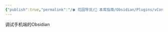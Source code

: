 ```yaml
---
{"publish":true,"permalink":"/🍀 花园导览/🧰 本库指南/Obsidian/Plugins/vConsole.md","created":"2025-06-16","modified":"2025-06-16","published":"2025-07-10T21:33:47.105+08:00","tags":["obsidian插件"],"cssclasses":""}
---
```



调试手机端的Obsidian

